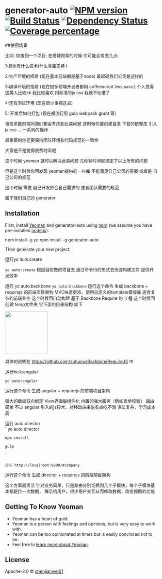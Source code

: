 # generator-auto [![NPM version][npm-image]][npm-url] [![Build Status][travis-image]][travis-url] [![Dependency Status][daviddm-image]][daviddm-url] [![Coverage percentage][coveralls-image]][coveralls-url]
> 

##使用场景
 
 比如: 你接到一个项目:  在搭建框架的时候 你可能会考虑几点:
 
 1:具体有什么技术(什么类库支持 )
 
 2:生产环境的搭建 (现在基本前端都是基于node) 最起码我们公司是这样的
 
 3:编译环境的搭建  (现在很多前端开发者都用 coffeescript  less  sass  )  个人觉得这类人比较zb 我比较喜欢 用标准的js css   我就不吐槽了
 
 4:还有测试环境   (现在很少重视这点)
 
 5: 开发后如何打包  (现在都流行用 gulp  webpack grunt 等)
 
 相信多数前端同胞们都会考虑到此类问题        这时候你要创建目录 下载的依赖库 引入 js css ... 一系列的操作
 
 最重要的你还要保持团队环境和代码规范的一致性
 
 大家是不是觉得很费时间呢  
 
 
 这个时候 yeoman  就可以解决此类问题    几秒钟时间就搞定了以上所有的问题
 
 但是这个时候你回发现 yeoman提供的一些库 不能满足自己公司的需要 或者是 自己公司的规范
 
这个时候 需要 自己开发符合自己需求的 或者团队需要的规范    

属于我们自己的 generator
 

## Installation

First, install [Yeoman](http://yeoman.io) and generator-auto using [npm](https://www.npmjs.com/) (we assume you have pre-installed [node.js](https://nodejs.org/)).


npm install -g yo
npm install -g generator-auto


Then generate your new project:
 
运行yo hulk:create

`
  yo auto:create
`
  根据目前做的项目去 通过命令行的形式去快速构建文件  提供开发效率
  
运行 yo auto:backbone
`
  yo auto:backbone
`
 运行这个命令 生成 backbone + requirejs 的前端项目架构
  MVC味道更浓，使用自定义的template模版库 适合复杂的前端业务
这个时候回自动构建 基于 Backbone Require 的 工程   这个时候回创建 temp文件夹 它下面的目录结构 如下

<img width=140 height=140 src="https://raw.githubusercontent.com/sohucw/generator-hulk/master/2.png">

具体的说明在 https://github.com/sohucw/BackboneRequireJS  中
    
运行hulk:angular
    

    yo auto:angular
    

 运行这个命令 生成 angular + requirejs 的前端项目架构
 
 强大的数据双向绑定
 View界面层组件化
 内置的强大服务（例如表单校验）
 路由简单
 不过 angular  引入的js较大，对移动端来说有点吃不消 语法复杂，学习成本高

运行 auto:director  
 `
    yo auto:director
    
    npm install
    
    gulp 
 `   
 
    访问 http://localhost:8000/#company
    
 运行这个命令 生成 director + requirejs 的前端项目架构

 这个方案最灵活  针对业务简单，只是路由分别切换到几个子模块，每个子模块基本都是拉一次数据， 展示给用户，很少用户交互从而修改数据，改变视图的功能

## Getting To Know Yeoman

 * Yeoman has a heart of gold.
 * Yeoman is a person with feelings and opinions, but is very easy to work with.
 * Yeoman can be too opinionated at times but is easily convinced not to be.
 * Feel free to [learn more about Yeoman](http://yeoman.io/).

## License

Apache-2.0 © [chenjianwei01]()


[npm-image]: https://badge.fury.io/js/generator-auto.svg
[npm-url]: https://npmjs.org/package/generator-auto
[travis-image]: https://travis-ci.org//generator-auto.svg?branch=master
[travis-url]: https://travis-ci.org//generator-auto
[daviddm-image]: https://david-dm.org//generator-auto.svg?theme=shields.io
[daviddm-url]: https://david-dm.org//generator-auto
[coveralls-image]: https://coveralls.io/repos//generator-auto/badge.svg
[coveralls-url]: https://coveralls.io/r//generator-auto
